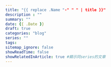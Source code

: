 ```yaml
---
title: "{{ replace .Name "-" " " | title }}"
description : ""
summary: ""
date: {{ .Date }}
draft: true
categories: "blog"
series: ""
tags:
sitemap_ignore: false
showReadTime: false
showRelatedInArticle: true #顯示同series的文章
---
```

